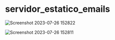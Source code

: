 ﻿# servidor_estatico_emails
![Screenshot 2023-07-26 152822](https://github.com/MelkCampos33/servidor_estatico_emails/assets/108761793/c13641a5-8eed-4fb9-81ec-e66d2255df9a)

![Screenshot 2023-07-26 152811](https://github.com/MelkCampos33/servidor_estatico_emails/assets/108761793/9d22d381-b92f-4dcc-9ba9-246b0a7bd5d3)
